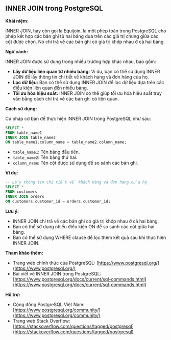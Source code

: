 ## INNER JOIN trong PostgreSQL

**Khái niệm:**

INNER JOIN, hay còn gọi là Equijoin, là một phép toán trong PostgreSQL cho phép kết hợp các bản ghi từ hai bảng dựa trên các giá trị chung giữa các cột được chọn. Nó chỉ trả về các bản ghi có giá trị khớp nhau ở cả hai bảng.

**Ngữ cảnh:**

INNER JOIN được sử dụng trong nhiều trường hợp khác nhau, bao gồm:

- **Lấy dữ liệu liên quan từ nhiều bảng:** Ví dụ, bạn có thể sử dụng INNER JOIN để lấy thông tin chi tiết về khách hàng và đơn hàng của họ.
- **Lọc dữ liệu:** Bạn có thể sử dụng INNER JOIN để lọc dữ liệu dựa trên các điều kiện liên quan đến nhiều bảng.
- **Tối ưu hóa hiệu suất:** INNER JOIN có thể giúp tối ưu hóa hiệu suất truy vấn bằng cách chỉ trả về các bản ghi có liên quan.

**Cách sử dụng:**

Cú pháp cơ bản để thực hiện INNER JOIN trong PostgreSQL như sau:

```sql
SELECT *
FROM table_name1
INNER JOIN table_name2
ON table_name1.column_name = table_name2.column_name;
```

- `table_name1`: Tên bảng đầu tiên.
- `table_name2`: Tên bảng thứ hai.
- `column_name`: Tên cột được sử dụng để so sánh các bản ghi.

**Ví dụ:**

```sql
-- Lấy thông tin chi tiết về khách hàng và đơn hàng của họ
SELECT *
FROM customers
INNER JOIN orders
ON customers.customer_id = orders.customer_id;
```

**Lưu ý:**

- INNER JOIN chỉ trả về các bản ghi có giá trị khớp nhau ở cả hai bảng.
- Bạn có thể sử dụng nhiều điều kiện ON để so sánh các cột giữa hai bảng.
- Bạn có thể sử dụng WHERE clause để lọc thêm kết quả sau khi thực hiện INNER JOIN.

**Tham khảo thêm:**

- Trang web chính thức của PostgreSQL: [https://www.postgresql.org/](https://www.postgresql.org/)
- Bài viết về INNER JOIN trong PostgreSQL: [https://www.postgresql.org/docs/current/sql-commands.html](https://www.postgresql.org/docs/current/sql-commands.html)

**Hỗ trợ:**

- Cộng đồng PostgreSQL Việt Nam: [https://www.postgresql.org/community/](https://www.postgresql.org/community/)
- Trang web Stack Overflow: [https://stackoverflow.com/questions/tagged/postgresql](https://stackoverflow.com/questions/tagged/postgresql)
